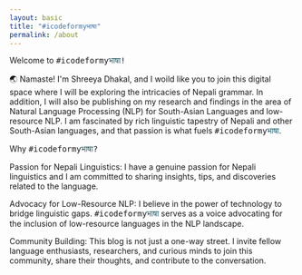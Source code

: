 ```yaml
---
layout: basic
title: "#icodeformyभाषा"
permalink: /about
---
```


<span style="font-size: 2.0em font-weight: bold;">Welcome to <span style='font-family: monospace;'>#icodeformy<span style='color:#1d5965;'>भाषा</span>!</span></span>

🌏 Namaste! I'm Shreeya Dhakal, and I woild like you to join this digital space where I will be exploring the intricacies of Nepali grammar. In addition, I will also be publishing on my research and findings in the area of Natural Language Processing (NLP) for South-Asian Languages and low-resource NLP. I am fascinated by rich linguistic tapestry of Nepali and other South-Asian languages, and that passion is what fuels <span style='font-family: monospace;'>#icodeformy<span style='color:#1d5965;'>भाषा</span></span>.

<span style="font-size: 2.0em font-weight: bold;">Why <span style='font-family: monospace;'>#icodeformy<span style='color:#1d5965;'>भाषा</span>?</span></span>

Passion for Nepali Linguistics: I have a genuine passion for Nepali linguistics and I am committed to sharing insights, tips, and discoveries related to the language.

Advocacy for Low-Resource NLP: I believe in the power of technology to bridge linguistic gaps. <span style='font-family: monospace;'>#icodeformy<span style='color:#1d5965;'>भाषा</span></span> serves as a voice advocating for the inclusion of low-resource languages in the NLP landscape.

Community Building: This blog is not just a one-way street. I invite fellow language enthusiasts, researchers, and curious minds to join this community, share their thoughts, and contribute to the conversation.




